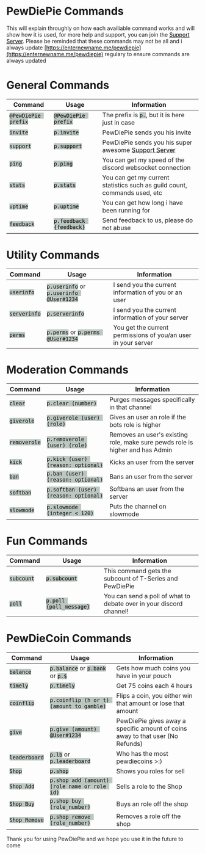 <style>
  
 #upvotebutton {border-radius: 10%}
 
#edit, #delete, #support, #github, #websitelink
{background-color: #142634;color:#BDC7C1;}
code {background-color: #BDC7C1 !important;border-radius: 5%;color: black;}
.titleandvote {color:#BDC7C1;}
a {color: black;}


</style>



# PewDiePie Commands

This will explain throughly on how each availiable command works and will show how it is used, for more help and support, you can 
join the [Support Server](https://discord.gg/vtJJmWQ). Please be reminded that these commands may not be all and i always update [https://enternewname.me/pewdiepie](https://enternewname.me/pewdiepie) regulary to ensure commands are always updated



# General Commands


| Command             | Usage                   | Information                                                                        |
| ------------------- | ----------------------- | ---------------------------------------------------------------------------------- |
| `@PewDiePie prefix` | `@PewDiePie prefix`     | The prefix is `p.`, but it is here just in case                                    |
| `invite`            | `p.invite`              | PewDiePie sends you his invite                                                     |
| `support`           | `p.support`             | PewDiePie sends you his super awesome [Support Server](https://discord.gg/vtJJmWQ) |
| `ping`              | `p.ping`                | You can get my speed of the discord websocket connection                           |
| `stats`             | `p.stats`               | You can get my current statistics such as guild count, commands used, etc          |
| `uptime`            | `p.uptime`              | You can get how long i have been running for                                       |
| `feedback`          | `p.feedback {feedback}` | Send feedback to us, please do not abuse                                           |

# Utility Commands 

| Command      | Usage                                   | Information                                                   |
| ------------ | --------------------------------------- | ------------------------------------------------------------- |
| `userinfo`   | `p.userinfo` or `p.userinfo @User#1234` | I send you the current information of you or an user          |
| `serverinfo` | `p.serverinfo`                          | I send you the current information of your server             |
| `perms`      | `p.perms` or `p.perms @User#1234`       | You get the current permissions of you/an user in your server |

# Moderation Commands

| Command      | Usage                                 | Information                                                                   |
| ------------ | ------------------------------------- | ----------------------------------------------------------------------------- |
| `clear`      | `p.clear (number)`                    | Purges messages specifically in that channel                                  |
| `giverole`   | `p.giverole (user) (role)`            | Gives an user an role if the bots role is higher                              |
| `removerole` | `p.removerole (user) (role)`          | Removes an user's existing role, make sure pewds role is higher and has Admin |
| `kick`       | `p.kick (user) (reason: optional)`    | Kicks an user from the server                                                 |
| `ban`        | `p.ban (user) (reason: optional)`     | Bans an user from the server                                                  |
| `softban`    | `p.softban (user) (reason: optional)` | Softbans an user from the server                                              |
| `slowmode`   | `p.slowmode (integer < 120)`          | Puts the channel on slowmode                                                  |



# Fun Commands

| Command    | Usage                   | Information                                                         |
| ---------- | ----------------------- | ------------------------------------------------------------------- |
| `subcount` | `p.subcount`            | This command gets the subcount of T-Series and PewDiePie            |
| `poll`     | `p.poll {poll_message}` | You can send a poll of what to debate over in your discord channel! |


# PewDieCoin Commands

| Command       | Usage                                        | Information                                                                    |
| ------------- | -------------------------------------------- | ------------------------------------------------------------------------------ |
| `balance`     | `p.balance` or `p.bank` or `p.$`             | Gets how much coins you have in your pouch                                     |
| `timely`      | `p.timely`                                   | Get 75 coins each 4 hours                                                      |
| `coinflip`    | `p.coinflip (h or t) (amount to gamble)`     | Flips a coin, you either win that amount or lose that amount                   |
| `give`        | `p.give (amount) @User#1234`                 | PewDiePie gives away a specific amount of coins away to that user (No Refunds) |
| `leaderboard` | `p.lb` or `p.leaderboard`                    | Who has the most pewdiecoins >:)                                               |
| `Shop`        | `p.shop`                                     | Shows you roles for sell                                                       |
| `Shop Add`    | `p.shop add (amount) (role name or role id)` | Sells a role to the Shop                                                       |
| `Shop Buy`    | `p.shop buy (role_number)`                   | Buys an role off the shop                                                      |
| `Shop Remove` | `p.shop remove (role_number)`                | Removes a role off the shop                                                    |


Thank you for using PewDiePie and we hope you use it in the future to come
